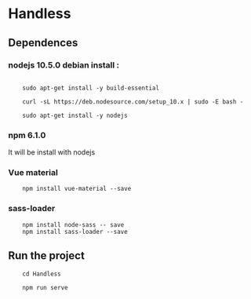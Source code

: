 # Handless

## Dependences

### nodejs 10.5.0 debian install :
```

	sudo apt-get install -y build-essential
    
	curl -sL https://deb.nodesource.com/setup_10.x | sudo -E bash -
	
	sudo apt-get install -y nodejs

```
### npm 6.1.0
It will be install with nodejs

### Vue material
```
	npm install vue-material --save

```
### sass-loader
```
	npm install node-sass -- save
	npm install sass-loader --save

```


## Run the project
```
	cd Handless

	npm run serve
```

